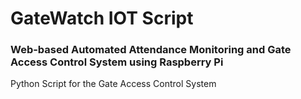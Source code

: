 # GateWatch IOT Script

### Web-based Automated Attendance Monitoring and Gate Access Control System using Raspberry Pi

 Python Script for the Gate Access Control System
